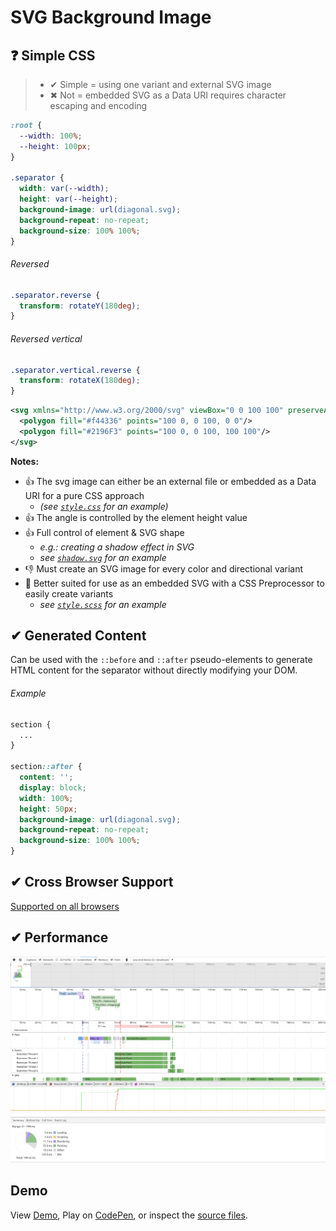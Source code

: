 # SVG Background Image

## ❓ Simple CSS

> - ✔ Simple = using one variant and external SVG image
> - ✖ Not = embedded SVG as a Data URI requires character escaping and encoding

```css
:root {
  --width: 100%;
  --height: 100px;
}

.separator {
  width: var(--width);
  height: var(--height);
  background-image: url(diagonal.svg);
  background-repeat: no-repeat;
  background-size: 100% 100%;
}
```

###### Reversed

```css
.separator.reverse {
  transform: rotateY(180deg);
}
```

###### Reversed vertical

```css
.separator.vertical.reverse {
  transform: rotateX(180deg);
}
```

```svg
<svg xmlns="http://www.w3.org/2000/svg" viewBox="0 0 100 100" preserveAspectRatio="none">
  <polygon fill="#f44336" points="100 0, 0 100, 0 0"/>
  <polygon fill="#2196F3" points="100 0, 0 100, 100 100"/>
</svg>
```

**Notes:**

- 👍 The svg image can either be an external file or embedded as a Data URI for a pure CSS approach
  - _(see [`style.css`](style.css) for an example)_
- 👍 The angle is controlled by the element height value
- 👍 Full control of element & SVG shape
  - _e.g.: creating a shadow effect in SVG_
  - _see [`shadow.svg`](shadow.svg) for an example_
- 👎 Must create an SVG image for every color and directional variant
- 👋 Better suited for use as an embedded SVG with a CSS Preprocessor to easily create variants
  - _see [`style.scss`](style.scss) for an example_

## ✔ Generated Content

Can be used with the `::before` and `::after` pseudo-elements to generate HTML content for the separator without directly modifying your DOM.

###### Example

```css
section {
  ...
}

section::after {
  content: '';
  display: block;
  width: 100%;
  height: 50px;
  background-image: url(diagonal.svg);
  background-repeat: no-repeat;
  background-size: 100% 100%;
}
```

## ✔ Cross Browser Support

[Supported on all browsers](http://caniuse.com/#feat=svg-css)

## ✔ Performance

![](performance.png)

## Demo

View [Demo][demo], Play on [CodePen][pen], or inspect the [source files](style.css).

[demo]: https://raw.githack.com/ahmadnassri/css-diagonal-separators/master/svg/index.html
[pen]: http://codepen.io/ahmadnassri/pen/gLJZoW
